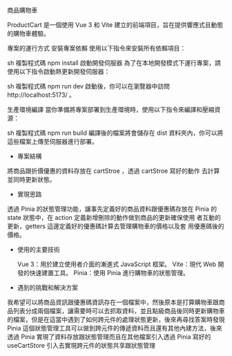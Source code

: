 商品購物車

ProductCart 是一個使用 Vue 3 和 Vite 建立的前端項目，旨在提供響應式且動態的購物車體驗。

專案的運行方式
安裝專案依賴
使用以下指令來安裝所有依賴項目：

sh
複製程式碼
npm install
啟動開發伺服器
為了在本地開發模式下運行專案，請使用以下指令啟動熱更新開發伺服器：

sh
複製程式碼
npm run dev
啟動後，你可以在瀏覽器中訪問 http://localhost:5173/ 。

生產環境編譯
當你準備將專案部署到生產環境時，使用以下指令來編譯和壓縮資源：

sh
複製程式碼
npm run build
編譯後的檔案將會儲存在 dist 資料夾內，你可以將這些檔案上傳至伺服器進行部署。

- 專案結構

將商品跟折價優惠的資料存放在 cartStroe ，透過 cartStroe 寫好的動作
去計算並同時更新狀態。

- 實現思路

透過 Pinia 的狀態管理功能，讓事先定義好的商品資料跟優惠碼存放在 Pinia
的 state 狀態中，在 action 定義新增刪除的動作做到商品的更新確保使用
者互動的更新，getters 這邊定義好的優惠碼計算去管理購物車的價格以及套
用優惠碼後的價格。

- 使用的主要技術

  Vue 3：用於建立使用者介面的漸進式 JavaScript 框架。
  Vite：現代 Web 開發的快速建置工具。
  Pinia：使用 Pinia 進行購物車的狀態管理。

- 遇到的挑戰和解決方案

我希望可以將商品資訊跟優惠碼資訊存在一個檔案中，然後原本是打算購物車跟商
品列表分成兩個檔案，讓需要時可以去抓取資料，並且點級商品後同時更新購物車
的檔案，但是在這當中遇到了如何跨元件的處理狀態更新，後來再尋找答案時發現
Pinia 這個狀態管理工具可以做到跨元件的傳遞資料而且還有其他內建方法，後來
透過 Pinia 實現了資料存放跟狀態管理而且在其他檔案引入透過 Pinia 寫好的
useCartStore 引入去實現跨元件的狀態共享跟狀態管理
